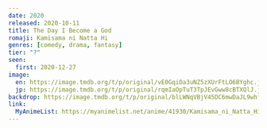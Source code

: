 ```yaml
---
date: 2020
released: 2020-10-11
title: The Day I Become a God
romaji: Kamisama ni Natta Hi
genres: [comedy, drama, fantasy]
tier: "?"
seen:
  first: 2020-12-27
image:
  en: https://image.tmdb.org/t/p/original/vE0GqiDa3uNZ5zXUrFtLO6BYghc.jpg
  jp: https://image.tmdb.org/t/p/original/rqmIaOpTuT3TpJEvGww8cBTXQlJ.jpg
backdrop: https://image.tmdb.org/t/p/original/blLWNqVBjV45DC6mwDaJL9whfiq.jpg
link:
  MyAnimeList: https://myanimelist.net/anime/41930/Kamisama_ni_Natta_Hi
---
```

